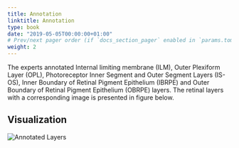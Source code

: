 ```yaml
---
title: Annotation
linktitle: Annotation
type: book
date: "2019-05-05T00:00:00+01:00"
# Prev/next pager order (if `docs_section_pager` enabled in `params.toml`)
weight: 2
---
```


The experts annotated Internal limiting membrane (ILM), Outer Plexiform Layer (OPL), Photoreceptor Inner Segment and Outer Segment Layers (IS-OS), Inner Boundary of Retinal Pigment Epithelium (IBRPE) and Outer Boundary of Retinal Pigment Epithelium (OBRPE) layers. The retinal layers with a corresponding image is presented in figure below.

## Visualization

![Annotated Layers](/static/Figure_01.png)
